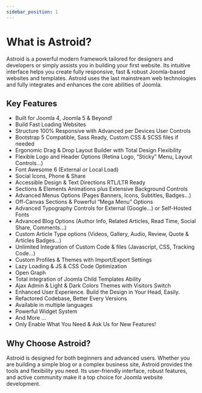 ```yaml
---
sidebar_position: 1
---
```


# What is Astroid?

Astroid is a powerful modern framework tailored for designers and developers or simply assists you in building your first website. Its intuitive interface helps you create fully responsive, fast & robust Joomla-based websites and templates. Astroid uses the last mainstream web technologies and fully integrates and enhances the core abilities of Joomla.

## Key Features

- Built for Joomla 4, Joomla 5 & Beyond!
- Build Fast Loading Websites
- Structure 100% Responsive with Advanced per Devices User Controls
- Bootstrap 5 Compatible, Sass Ready, Custom CSS & SCSS files if needed
- Ergonomic Drag & Drop Layout Builder with Total Design Flexibility
- Flexible Logo and Header Options (Retina Logo, “Sticky” Menu, Layout Controls...)
- Font Awesome 6 (External or Local Load)
- Social Icons, Phone & Share
- Accessible Design & Text Directions RTL/LTR Ready
- Sections & Elements Animations plus Extensive Background Controls
- Advanced Menus Options (Pages Banners, Icons, Subtitles, Badges...)
- Off-Canvas Sections & Powerful “Mega Menu” Options
- Advanced Typography Controls for External (Google...) or Self-Hosted Fonts
- Advanced Blog Options (Author Info, Related Articles, Read Time, Social Share, Comments...)
- Custom Article Type options (Videos, Gallery, Audio, Review, Quote & Articles Badges...)
- Unlimited Integration of Custom Code & files (Javascript, CSS, Tracking Code...)
- Custom Profiles & Themes with Import/Export Settings
- Lazy Loading & JS & CSS Code Optimization
- Open Graph
- Total integration of Joomla Child Templates Ability
- Ajax Admin & Light & Dark Colors Themes with Visitors Switch
- Enhanced User Experience. Build the Design in Your Head, Easily.
- Refactored Codebase, Better Every Versions
- Available in multiple languages
- Powerful Widget System
- And More ...
- Only Enable What You Need & Ask Us for New Features!

## Why Choose Astroid?

Astroid is designed for both beginners and advanced users. Whether you are building a simple blog or a complex business site, Astroid provides the tools and flexibility you need. Its user-friendly interface, robust features, and active community make it a top choice for Joomla website development.